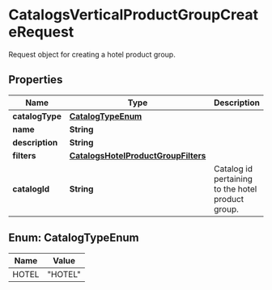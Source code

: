 

# CatalogsVerticalProductGroupCreateRequest

Request object for creating a hotel product group.

## Properties

| Name | Type | Description | Notes |
|------------ | ------------- | ------------- | -------------|
|**catalogType** | [**CatalogTypeEnum**](#CatalogTypeEnum) |  |  |
|**name** | **String** |  |  |
|**description** | **String** |  |  [optional] |
|**filters** | [**CatalogsHotelProductGroupFilters**](CatalogsHotelProductGroupFilters.md) |  |  |
|**catalogId** | **String** | Catalog id pertaining to the hotel product group. |  |



## Enum: CatalogTypeEnum

| Name | Value |
|---- | -----|
| HOTEL | &quot;HOTEL&quot; |



